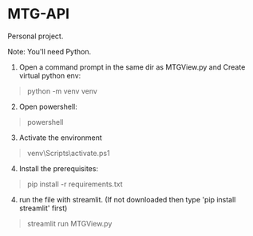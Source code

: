 # MTG-API
Personal project.

Note: You'll need Python. 
 
1. Open a command prompt in the same dir as MTGView.py and Create virtual python env:

  > python -m venv venv

2. Open powershell:

  > powershell

3. Activate the environment

  > venv\Scripts\activate.ps1

4. Install the prerequisites:

  > pip install -r requirements.txt

4. run the file with streamlit. (If not downloaded then type 'pip install streamlit' first)
  
  > streamlit run MTGView.py
